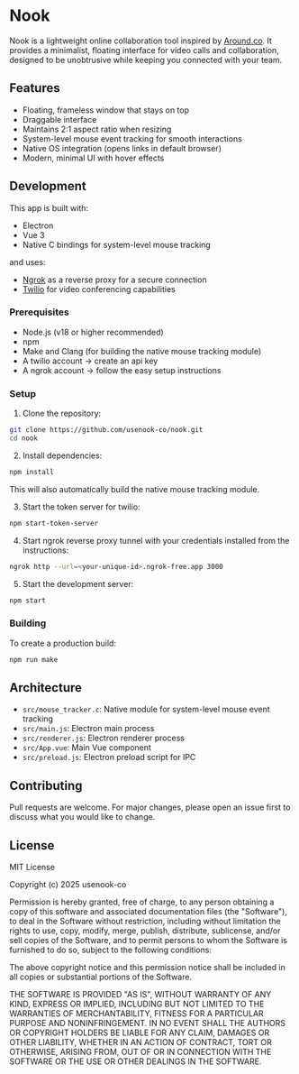 # Nook

Nook is a lightweight online collaboration tool inspired by [Around.co](https://around.co). It provides a minimalist, floating interface for video calls and collaboration, designed to be unobtrusive while keeping you connected with your team.

## Features

- Floating, frameless window that stays on top
- Draggable interface
- Maintains 2:1 aspect ratio when resizing
- System-level mouse event tracking for smooth interactions
- Native OS integration (opens links in default browser)
- Modern, minimal UI with hover effects

## Development

This app is built with:

- Electron
- Vue 3
- Native C bindings for system-level mouse tracking

and uses:

- [Ngrok](https://ngrok.com/) as a reverse proxy for a secure connection
- [Twilio](https://www.twilio.com/) for video conferencing capabilities

### Prerequisites

- Node.js (v18 or higher recommended)
- npm
- Make and Clang (for building the native mouse tracking module)
- A twilio account -> create an api key
- A ngrok account -> follow the easy setup instructions

### Setup

1. Clone the repository:

```bash
git clone https://github.com/usenook-co/nook.git
cd nook
```

2. Install dependencies:

```bash
npm install
```

This will also automatically build the native mouse tracking module.

3. Start the token server for twilio:

```bash
npm start-token-server
```

4. Start ngrok reverse proxy tunnel with your credentials installed from the instructions:

```bash
ngrok http --url=<your-unique-id>.ngrok-free.app 3000 
```

5. Start the development server:

```bash
npm start
```

### Building

To create a production build:

```bash
npm run make
```

## Architecture

- `src/mouse_tracker.c`: Native module for system-level mouse event tracking
- `src/main.js`: Electron main process
- `src/renderer.js`: Electron renderer process
- `src/App.vue`: Main Vue component
- `src/preload.js`: Electron preload script for IPC

## Contributing

Pull requests are welcome. For major changes, please open an issue first to discuss what you would like to change.

## License

MIT License

Copyright (c) 2025 usenook-co

Permission is hereby granted, free of charge, to any person obtaining a copy
of this software and associated documentation files (the "Software"), to deal
in the Software without restriction, including without limitation the rights
to use, copy, modify, merge, publish, distribute, sublicense, and/or sell
copies of the Software, and to permit persons to whom the Software is
furnished to do so, subject to the following conditions:

The above copyright notice and this permission notice shall be included in all
copies or substantial portions of the Software.

THE SOFTWARE IS PROVIDED "AS IS", WITHOUT WARRANTY OF ANY KIND, EXPRESS OR
IMPLIED, INCLUDING BUT NOT LIMITED TO THE WARRANTIES OF MERCHANTABILITY,
FITNESS FOR A PARTICULAR PURPOSE AND NONINFRINGEMENT. IN NO EVENT SHALL THE
AUTHORS OR COPYRIGHT HOLDERS BE LIABLE FOR ANY CLAIM, DAMAGES OR OTHER
LIABILITY, WHETHER IN AN ACTION OF CONTRACT, TORT OR OTHERWISE, ARISING FROM,
OUT OF OR IN CONNECTION WITH THE SOFTWARE OR THE USE OR OTHER DEALINGS IN THE
SOFTWARE.
